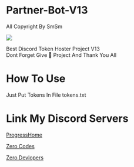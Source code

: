 # Partner-Bot-V13
All Copyright By SmSm

<img src = "https://discord.c99.nl/widget/theme-2/349942964904001546.png"></div>

Best Discord Token Hoster Project V13  
Dont Forget Give 🌟 Project And Thank You All

# How To Use
Just Put Tokens In File tokens.txt











# Link My Discord Servers
[ProgressHome](https://discord.gg/JjUc7G7kwV)

[Zero Codes](https://discord.gg/RMEQSbMtEk)

[Zero Devlopers](https://discord.gg/7MaVp5HCSh)
